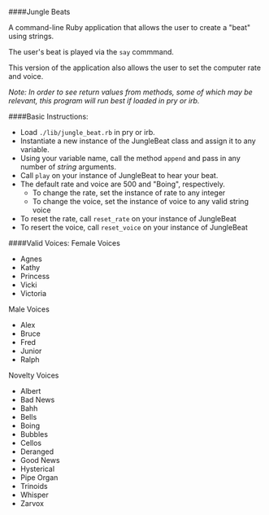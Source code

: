 ####Jungle Beats

A command-line Ruby application that allows the user to create a "beat" using strings.

The user's beat is played via the `say` commmand.

This version of the application also allows the user to set the computer rate and voice.

*Note: In order to see return values from methods, some of which may be relevant, this program will run best if loaded in pry or irb.*

####Basic Instructions:
* Load `./lib/jungle_beat.rb` in pry or irb.
* Instantiate a new instance of the JungleBeat class and assign it to any variable.
* Using your variable name, call the method `append` and pass in any number of _string_ arguments.
* Call `play` on your instance of JungleBeat to hear your beat.
* The default rate and voice are 500 and "Boing", respectively.
  * To change the rate, set the instance of rate to any integer
  * To change the voice, set the instance of voice to any valid string voice
* To reset the rate, call `reset_rate` on your instance of JungleBeat
* To resert the voice, call `reset_voice` on your instance of JungleBeat

####Valid Voices:
Female Voices
- Agnes
- Kathy
- Princess
- Vicki
- Victoria

Male Voices
- Alex
- Bruce
- Fred
- Junior
- Ralph

Novelty Voices
- Albert
- Bad News
- Bahh
- Bells
- Boing
- Bubbles
- Cellos
- Deranged
- Good News
- Hysterical
- Pipe Organ
- Trinoids
- Whisper
- Zarvox
